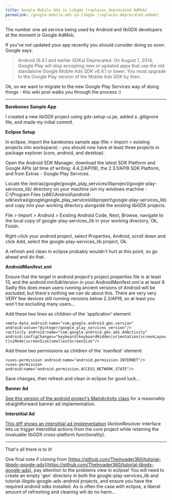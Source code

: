```yaml
---
title: Google Mobile Ads in Libgdx (replaces deprecated AdMob)
permalink: /google-mobile-ads-in-libgdx-(replaces-deprecated-admob)
---
```

The number one ad service being used by Android and libGDX developers at the moment is Google AdMob.

If you've not updated your app recently you should consider doing so soon. Google says:

> Android (6.4.1 and earlier SDKs)
> Deprecated. On August 1, 2014, Google Play will stop accepting new or updated apps that use the old standalone Google Mobile Ads SDK v6.4.1 or lower. You must upgrade to the Google Play version of the Mobile Ads SDK by then.

Ok, so we want to migrate to the new Google Play Services way of doing things - this wiki post walks you through the process :)

***

**Barebones Sample App**

I created a new libGDX project using gdx-setup-ui.jar, added a .gitignore file, and made my initial commit.


**Eclipse Setup**

In eclipse, import the barebones sample app (file > import > existing projects into workspace) - you should now have at least three projects in package explorer (core, android, and desktop).

Open the Android SDK Manager, download the latest SDK Platform and Google APIs (at time of writing: 4.4.2/API19), the 2.3.1/API9 SDK Platform, and from Extras - Google Play Services.

Locate the <android-sdk>/extras/google/google_play_services/libproject/google-play-services_lib/ directory on your machine (on my windows machine - C:\Program Files (x86)\Android\android-sdk\extras\google\google_play_services\libproject\google-play-services_lib) and copy into your working directory alongside the existing libGDX projects.

File > Import > Android > Existing Android Code, Next, Browse, navigate to the local copy of google-play-services_lib in your working directory, Ok, Finish.

Right-click your android project, select Properties, Android, scroll down and click Add, select the google-play-services_lib project, Ok.

A refresh and clean in eclipse probably wouldn't hurt at this point, so go ahead and do that.


**AndroidManifest.xml**

Ensure that the target in android project's project.properties file is at least 13, and the android:minSdkVersion in your AndroidManifest.xml is at least 9. Sadly this does mean users running ancient versions of Android will be excluded, but there's nothing we can do about this. There are very very VERY few devices still running versions below 2.3/API9, so at least you won't be excluding many users...

Add these two lines as children of the 'application' element:

`<meta-data android:name="com.google.android.gms.version" android:value="@integer/google_play_services_version"/>`   
`<activity android:name="com.google.android.gms.ads.AdActivity" android:configChanges="keyboard|keyboardHidden|orientation|screenLayout|uiMode|screenSize|smallestScreenSize"/>`

Add these two permissions as children of the 'manifest' element:

`<uses-permission android:name="android.permission.INTERNET"/>`   
`<uses-permission android:name="android.permission.ACCESS_NETWORK_STATE"/>`

Save changes, then refresh and clean in eclipse for good luck...


**Banner Ad**

[See this version of the android project's MainActivity class](https://github.com/TheInvader360/tutorial-libgdx-google-ads/blob/9a4c9342d98c02e3c44e0b62fcfaa153d257130a/tutorial-libgdx-google-ads-android/src/com/theinvader360/tutorial/libgdx/google/ads/MainActivity.java) for a reasonably straightforward banner ad implementation.


**Interstitial Ad**

[This diff shows an interstitial ad implementation](https://github.com/TheInvader360/tutorial-libgdx-google-ads/commit/0a5ea376d4eb92b8e87c13a03245adb40b53e811) (ActionResolver interface lets us trigger interstitial actions from the core project while retaining the invaluable libGDX cross-platform functionality).

***

That's all there is to it!

One final note if cloning from [https://github.com/TheInvader360/tutorial-libgdx-google-ads](https://github.com/TheInvader360/tutorial-libgdx-google-ads), pay attention to the problems view in eclipse! You will need to create an empty 'gen' directory in both the google-play-services_lib and tutorial-libgdx-google-ads-android projects, and ensure you have the required android sdks installed. As is often the case with eclipse, a liberal amount of refreshing and cleaning will do no harm...